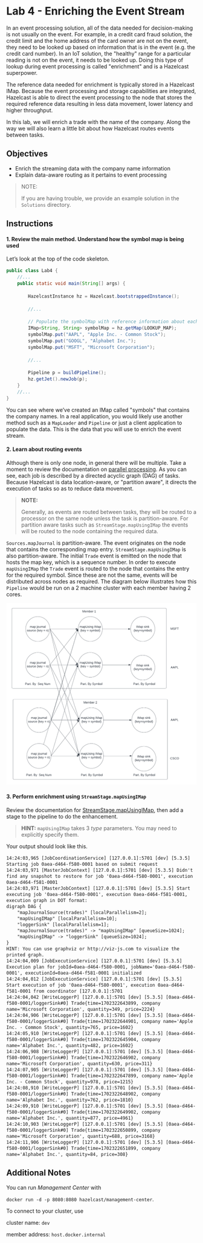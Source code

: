 # Lab 4 - Enriching the Event Stream

In an event processing solution, all of the data needed for decision-making is not
usually on the event.  For example, in a credit card fraud solution, the credit 
limit and the home address of the card owner are not on the event, they need to 
be looked up based on information that is in the event (e.g. the credit card
number). In an IoT solution, the "healthy" range for a particular reading is not 
on the event, it needs to be looked up.  Doing this type of lookup during event 
processing is called "enrichment" and is a Hazelcast superpower.  

The reference data needed for enrichment is typically stored in a Hazelcast IMap.
Because the event processing and storage capabilities are integrated, Hazelcast is 
able to direct the event processing to the node that stores the required reference 
data resulting in less data movement, lower latency and higher throughput.

In this lab, we will enrich a trade with the name of the company.  Along the 
way we will also learn a little bit about how Hazelcast routes events between 
tasks.

## Objectives
* Enrich the streaming data with the company name information
* Explain data-aware routing as it pertains to event processing

> NOTE: 
> 
> If you are having trouble, we provide an example solution in the `Solutions` directory. 

## Instructions

#### 1. Review the main method.  Understand how the symbol map is being used
Let’s look at the top of the code skeleton.

```java
public class Lab4 {
    //...
    public static void main(String[] args) {

        HazelcastInstance hz = Hazelcast.bootstrappedInstance();
        
        //...
        
        // Populate the symbolMap with reference information about each symbol
        IMap<String, String> symbolMap = hz.getMap(LOOKUP_MAP);
        symbolMap.put("AAPL", "Apple Inc. - Common Stock");
        symbolMap.put("GOOGL", "Alphabet Inc.");
        symbolMap.put("MSFT", "Microsoft Corporation");
    
        //...

        Pipeline p = buildPipeline();
        hz.getJet().newJob(p);
    }
    //...
}
```
You can see where we’ve created an IMap called "symbols" that contains the 
company names. In a real application, you would likely use another 
method such as a `MapLoader` and `Pipeline` or just a client application to 
populate the data.  This is the data that you will use to enrich the event
stream.

#### 2. Learn about routing events

Although there is only one node, in general there will be multiple. Take a 
moment to review the documentation on [parallel processing](https://docs.hazelcast.com/hazelcast/latest/architecture/distributed-computing#parallel-processing). As 
you can see, each job is described by a directed acyclic graph (DAG) of tasks.  
Because Hazelcast is data location-aware, or "partition aware", it directs 
the execution of tasks so as to reduce data movement.  

> __NOTE:__
> 
> Generally, as events are routed between tasks, they  will be routed to a 
> processor on the same node unless the task is partition-aware. For partition 
> aware tasks such as `StreamStage.mapUsingIMap` the events will be routed to the
> node containing the required data. 

`Sources.mapJournal` is partition-aware.  The event originates on the node that 
contains the corresponding map entry.  `StreamStage.mapUsingIMap` is also 
partition-aware.  The initial `Trade` event is emitted on the node that hosts 
the map key, which is a sequence number.  In order to execute `mapUsingIMap` 
the `Trade` event is routed to the node that contains the entry for the required 
symbol.  Since these are not the same, events will be distributed across nodes 
as required.  The diagram below illustrates how this `Pipeline` would be run 
on a 2 machine cluster with each member having 2 cores.

![Enrich Pipeline](images/Lab%204%20Enrich%20Pipeline.png)

#### 3. Perform enrichment using `StreamStage.mapUsingIMap`

Review the documentation for [StreamStage.mapUsingIMap](https://docs.hazelcast.org/docs/5.3.5/javadoc/com/hazelcast/jet/pipeline/StreamStage.html?mapUsingIMap-java.lang.String-com.hazelcast.function.FunctionEx-com.hazelcast.function.BiFunctionEx-), then add a stage to the pipeline to do the 
enhancement.  

> __HINT:__ `mapUsingIMap` takes 3 _type_ parameters.  You may need to explicitly 
> specify them.

Your output should look like this.  
```shell
14:24:03,965 [JobCoordinationService] [127.0.0.1]:5701 [dev] [5.3.5] Starting job 0aea-d464-f580-0001 based on submit request
14:24:03,971 [MasterJobContext] [127.0.0.1]:5701 [dev] [5.3.5] Didn't find any snapshot to restore for job '0aea-d464-f580-0001', execution 0aea-d464-f581-0001
14:24:03,971 [MasterJobContext] [127.0.0.1]:5701 [dev] [5.3.5] Start executing job '0aea-d464-f580-0001', execution 0aea-d464-f581-0001, execution graph in DOT format:
digraph DAG {
	"mapJournalSource(trades)" [localParallelism=2];
	"mapUsingIMap" [localParallelism=10];
	"loggerSink" [localParallelism=1];
	"mapJournalSource(trades)" -> "mapUsingIMap" [queueSize=1024];
	"mapUsingIMap" -> "loggerSink" [queueSize=1024];
}
HINT: You can use graphviz or http://viz-js.com to visualize the printed graph.
14:24:04,009 [JobExecutionService] [127.0.0.1]:5701 [dev] [5.3.5] Execution plan for jobId=0aea-d464-f580-0001, jobName='0aea-d464-f580-0001', executionId=0aea-d464-f581-0001 initialized
14:24:04,012 [JobExecutionService] [127.0.0.1]:5701 [dev] [5.3.5] Start execution of job '0aea-d464-f580-0001', execution 0aea-d464-f581-0001 from coordinator [127.0.0.1]:5701
14:24:04,042 [WriteLoggerP] [127.0.0.1]:5701 [dev] [5.3.5] [0aea-d464-f580-0001/loggerSink#0] Trade{time=1702322643899, company name='Microsoft Corporation', quantity=349, price=2224}
14:24:04,906 [WriteLoggerP] [127.0.0.1]:5701 [dev] [5.3.5] [0aea-d464-f580-0001/loggerSink#0] Trade{time=1702322644901, company name='Apple Inc. - Common Stock', quantity=765, price=1602}
14:24:05,910 [WriteLoggerP] [127.0.0.1]:5701 [dev] [5.3.5] [0aea-d464-f580-0001/loggerSink#0] Trade{time=1702322645904, company name='Alphabet Inc.', quantity=482, price=1602}
14:24:06,908 [WriteLoggerP] [127.0.0.1]:5701 [dev] [5.3.5] [0aea-d464-f580-0001/loggerSink#0] Trade{time=1702322646902, company name='Microsoft Corporation', quantity=630, price=311}
14:24:07,905 [WriteLoggerP] [127.0.0.1]:5701 [dev] [5.3.5] [0aea-d464-f580-0001/loggerSink#0] Trade{time=1702322647899, company name='Apple Inc. - Common Stock', quantity=978, price=1215}
14:24:08,910 [WriteLoggerP] [127.0.0.1]:5701 [dev] [5.3.5] [0aea-d464-f580-0001/loggerSink#0] Trade{time=1702322648902, company name='Alphabet Inc.', quantity=762, price=1810}
14:24:09,910 [WriteLoggerP] [127.0.0.1]:5701 [dev] [5.3.5] [0aea-d464-f580-0001/loggerSink#0] Trade{time=1702322649902, company name='Alphabet Inc.', quantity=877, price=4961}
14:24:10,903 [WriteLoggerP] [127.0.0.1]:5701 [dev] [5.3.5] [0aea-d464-f580-0001/loggerSink#0] Trade{time=1702322650899, company name='Microsoft Corporation', quantity=688, price=3168}
14:24:11,906 [WriteLoggerP] [127.0.0.1]:5701 [dev] [5.3.5] [0aea-d464-f580-0001/loggerSink#0] Trade{time=1702322651899, company name='Alphabet Inc.', quantity=84, price=308}
```

## Additional Notes

You can run _Management Center_ with

`docker run -d -p 8080:8080 hazelcast/management-center`.

To connect to your cluster, use

cluster name: `dev`

member address: `host.docker.internal`

